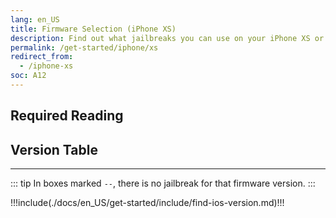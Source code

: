 ```yaml
---
lang: en_US
title: Firmware Selection (iPhone XS)
description: Find out what jailbreaks you can use on your iPhone XS or iPhone XS Max
permalink: /get-started/iphone/xs
redirect_from:
  - /iphone-xs
soc: A12
---
```


## Required Reading

<readingTable minVer="12.0" maxVer="12.1.2"/>

## Version Table

<versionTable soc="12" minVer="12"/>

---

::: tip
In boxes marked `--`, there is no jailbreak for that firmware version.
:::

!!!include(./docs/en_US/get-started/include/find-ios-version.md)!!!